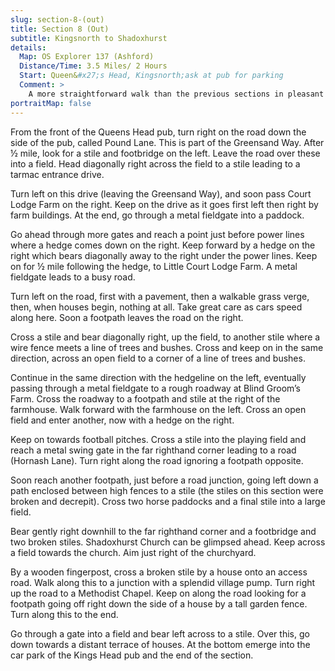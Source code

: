 ```yaml
---
slug: section-8-(out)
title: Section 8 (Out)
subtitle: Kingsnorth to Shadoxhurst
details:
  Map: OS Explorer 137 (Ashford)
  Distance/Time: 3.5 Miles/ 2 Hours
  Start: Queen&#x27;s Head, Kingsnorth;ask at pub for parking
  Comment: >
    A more straightforward walk than the previous sections in pleasant countryside.
portraitMap: false
---
```

From the front of the Queens Head pub, turn right on the road down the side of the pub, called Pound Lane. This is part of the Greensand Way. After ½ mile, look for a stile and footbridge on the left. Leave the road over these into a field. Head diagonally right across the field to a stile leading to a tarmac entrance drive.

Turn left on this drive (leaving the Greensand Way), and soon pass Court Lodge Farm on the right. Keep on the drive as it goes first left then right by farm buildings. At the end, go through a metal fieldgate into a paddock.

Go ahead through more gates and reach a point just before power lines where a hedge comes down on the right. Keep forward by a hedge on the right which bears diagonally away to the right under the power lines. Keep on for ½ mile following the hedge, to Little Court Lodge Farm. A metal fieldgate leads to a busy road.

Turn left on the road, first with a pavement, then a walkable grass verge, then, when houses begin, nothing at all. Take great care as cars speed along here. Soon a footpath leaves the road on the right.

Cross a stile and bear diagonally right, up the field, to another stile where a wire fence meets a line of trees and bushes. Cross and keep on in the same direction, across an open field to a corner of a line of trees and bushes.

Continue in the same direction with the hedgeline on the left, eventually passing through a metal fieldgate to a rough roadway at Blind Groom’s Farm. Cross the roadway to a footpath and stile at the right of the farmhouse. Walk forward with the farmhouse on the left. Cross an open field and enter another, now with a hedge on the right.

Keep on towards football pitches. Cross a stile into the playing field and reach a metal swing gate in the far righthand corner leading to a road (Hornash Lane). Turn right along the road ignoring a footpath opposite.

Soon reach another footpath, just before a road junction, going left down a path enclosed between high fences to a stile (the stiles on this section were broken and decrepit). Cross two horse paddocks and a final stile into a large field.

Bear gently right downhill to the far righthand corner and a footbridge and two broken stiles. Shadoxhurst Church can be glimpsed ahead. Keep across a field towards the church. Aim just right of the churchyard.

By a wooden fingerpost, cross a broken stile by a house onto an access road. Walk along this to a junction with a splendid village pump. Turn right up the road to a Methodist Chapel. Keep on along the road looking for a footpath going off right down the side of a house by a tall garden fence. Turn along this to the end.

Go through a gate into a field and bear left across to a stile. Over this, go down towards a distant terrace of houses. At the bottom emerge into the car park of the Kings Head pub and the end of the section.

